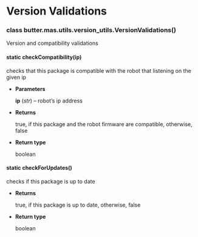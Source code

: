 # Version Validations


### class butter.mas.utils.version_utils.VersionValidations()
Version and compatibility validations


#### static checkCompatibility(ip)
checks that this package is compatible with the robot that listening on the given ip


* **Parameters**

    **ip** (*str*) – robot’s ip address



* **Returns**

    true, if this package and the robot firmware are compatible, otherwise, false



* **Return type**

    boolean



#### static checkForUpdates()
checks if this package is up to date


* **Returns**

    true, if this package is up to date, otherwise, false



* **Return type**

    boolean
